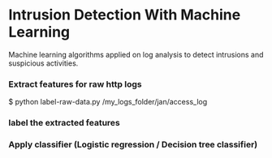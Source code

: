 # Intrusion Detection With Machine Learning
Machine learning algorithms applied on log analysis to detect intrusions and suspicious activities.
### Extract features for raw http logs
$ python label-raw-data.py /my_logs_folder/jan/access_log
### label the extracted features 
### Apply classifier (Logistic regression / Decision tree classifier)
